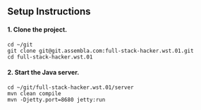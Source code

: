## Setup Instructions ##

#### 1. Clone the project. ####

    cd ~/git
    git clone git@git.assembla.com:full-stack-hacker.wst.01.git
    cd full-stack-hacker.wst.01

#### 2. Start the Java server. ####

    cd ~/git/full-stack-hacker.wst.01/server
    mvn clean compile
    mvn -Djetty.port=8680 jetty:run

